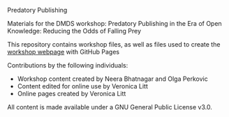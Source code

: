 Predatory Publishing

Materials for the DMDS workshop: Predatory Publishing in the Era of Open Knowledge: Reducing the Odds of Falling Prey 

This repository contains workshop files, as well as files used to create the [workshop webpage](https://scds.github.io/Predatory-Publishing/) with GitHub Pages   


Contributions by the following individuals: 
- Workshop content created by Neera Bhatnagar and Olga Perkovic
- Content edited for online use by Veronica Litt 
- Online pages created by Veronica Litt 


  
All content is made available under a GNU General Public License v3.0.
